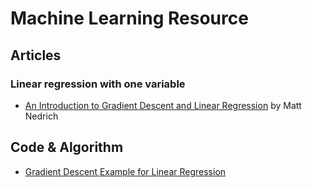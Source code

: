 # Machine Learning Resource


## Articles
### Linear regression with one variable
* [An Introduction to Gradient Descent and Linear Regression](http://spin.atomicobject.com/2014/06/24/gradient-descent-linear-regression) by Matt Nedrich

## Code & Algorithm
* [Gradient Descent Example for Linear Regression](https://github.com/mattnedrich/GradientDescentExample)
